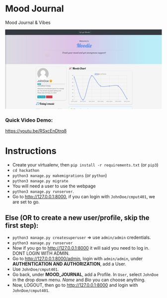 # Mood Journal
Mood Journal &amp; Vibes

![alt text](https://github.com/CMPUT401F21-Hackathon/Mood-Journal/blob/main/docs/UI.png)

### Quick Video Demo:
https://youtu.be/RSxcEnDtrq8


# Instructions

- Create your virtualenv, then `pip install -r requirements.txt` (or `pip3`)
- `cd hackathon`
- `python3 manage.py makemigrations` (or `python`)
- `python3 manage.py migrate`
- You will need a user to use the webpage
- `python3 manage.py runserver`. 
- Go to http://127.0.0.1:8000, if you can login with `JohnDoe/cmput401`, we are set to go.

## Else (OR to create a new user/profile, skip the first step):

- `python3 manage.py createsuperuser` => use `admin/admin` credentials.
- `python3 manage.py runserver`
- Now if you go to http://127.0.0.1:8000 it will said you need to log in. DONT LOGIN WITH ADMIN.
- Go to http://127.0.0.1:8000/admin, login with `admin/admin`, under <b>AUTHENTICATION AND AUTHORIZATION</b>, add a User.
- Use `JohnDoe/cmput401`.
- Go back, under <b>MOOD_JOURNAL</b>, add a Profile. In `User`, select `JohnDoe` in the drop down menu. <i>Name</i> and <i>Bio</i> you can choose anything.
- Now, LOGOUT, then go to http://127.0.0.1:8000 and login with `JohnDoe/cmput401`. 
